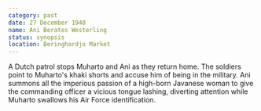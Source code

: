 ```yaml
---
category: past
date: 27 December 1948
name: Ani Berates Westerling
status: synopsis
location: Beringhardjo Market
---
```

A Dutch patrol stops Muharto and Ani as they return
home. The soldiers point to Muharto's khaki shorts and accuse him of
being in the military. Ani summons all the imperious passion of a
high-born Javanese woman to give the commanding officer a vicious tongue
lashing, diverting attention while Muharto swallows his Air Force
identification.

